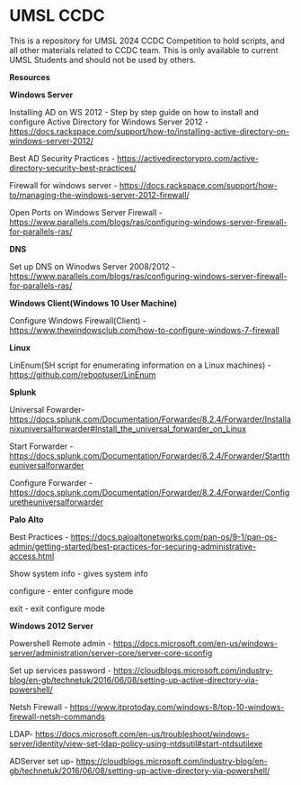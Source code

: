 # UMSL CCDC
 This is a repository for UMSL 2024 CCDC Competition to hold scripts,
and all other materials related to CCDC team. This is only available to 
current UMSL Students and should not be used by others.

**Resources**

**Windows Server**

Installing AD on WS 2012 - Step by step guide on how to install and configure Active Directory for Windows Server 2012 -https://docs.rackspace.com/support/how-to/installing-active-directory-on-windows-server-2012/

Best AD Security Practices - https://activedirectorypro.com/active-directory-security-best-practices/

Firewall for windows server - https://docs.rackspace.com/support/how-to/managing-the-windows-server-2012-firewall/

Open Ports on Windows Server Firewall - https://www.parallels.com/blogs/ras/configuring-windows-server-firewall-for-parallels-ras/

**DNS**

Set up DNS on Winodws Server 2008/2012 - https://www.parallels.com/blogs/ras/configuring-windows-server-firewall-for-parallels-ras/

**Windows Client(Windows 10 User Machine)**

Configure Windows Firewall(Client) - https://www.thewindowsclub.com/how-to-configure-windows-7-firewall

**Linux**

LinEnum(SH script for enumerating information on a Linux machines) - https://github.com/rebootuser/LinEnum

**Splunk**

Universal Fowarder- https://docs.splunk.com/Documentation/Forwarder/8.2.4/Forwarder/Installanixuniversalforwarder#Install_the_universal_forwarder_on_Linux

Start Forwarder - https://docs.splunk.com/Documentation/Forwarder/8.2.4/Forwarder/Starttheuniversalforwarder

Configure Forwarder - https://docs.splunk.com/Documentation/Forwarder/8.2.4/Forwarder/Configuretheuniversalforwarder

**Palo Alto**

Best Practices - https://docs.paloaltonetworks.com/pan-os/9-1/pan-os-admin/getting-started/best-practices-for-securing-administrative-access.html

Show system info - gives system info

configure - enter configure mode

exit - exit configure mode

**Windows 2012 Server**

Powershell Remote admin - https://docs.microsoft.com/en-us/windows-server/administration/server-core/server-core-sconfig

Set up services password - https://cloudblogs.microsoft.com/industry-blog/en-gb/technetuk/2016/06/08/setting-up-active-directory-via-powershell/

Netsh Firewall - https://www.itprotoday.com/windows-8/top-10-windows-firewall-netsh-commands

LDAP- https://docs.microsoft.com/en-us/troubleshoot/windows-server/identity/view-set-ldap-policy-using-ntdsutil#start-ntdsutilexe

ADServer set up- https://cloudblogs.microsoft.com/industry-blog/en-gb/technetuk/2016/06/08/setting-up-active-directory-via-powershell/




